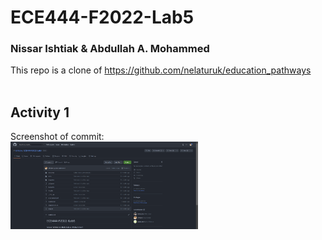 
# ECE444-F2022-Lab5
### Nissar Ishtiak & Abdullah A. Mohammed
This repo is a clone of https://github.com/nelaturuk/education_pathways
<br /><br />
## Activity 1
Screenshot of commit:<br />
<img
  src="screenshots\a1.png"
  style="display: inline-block; margin: 0 auto; max-width: 300px">
